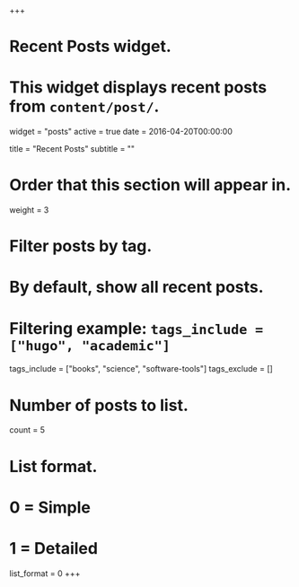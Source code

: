 +++
# Recent Posts widget.
# This widget displays recent posts from `content/post/`.
widget = "posts"
active = true
date = 2016-04-20T00:00:00

title = "Recent Posts"
subtitle = ""

# Order that this section will appear in.
weight = 3

# Filter posts by tag.
#  By default, show all recent posts.
#  Filtering example: `tags_include = ["hugo", "academic"]`
tags_include = ["books", "science", "software-tools"]
tags_exclude = []

# Number of posts to list.
count = 5

# List format.
#   0 = Simple
#   1 = Detailed
list_format = 0
+++

